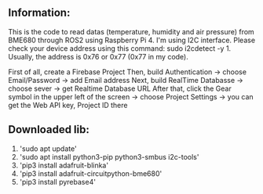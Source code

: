## Information:
This is the code to read datas (temperature, humidity and air pressure) from BME680 through ROS2 using Raspberry Pi 4.
I'm using I2C interface. Please check your device address using this command: sudo i2cdetect -y 1. Usually, the address is 0x76 or 0x77 (0x77 in my code).

First of all, create a Firebase Project 
Then, build Authentication -> choose Email/Password -> add Email address
Next, build RealTime Databasse -> choose sever -> get Realtime Database URL
After that, click the Gear symbol in the upper left of the screen -> choose Project Settings -> you can get the Web API key, Project ID there

## Downloaded lib:
1. 'sudo apt update'
2. 'sudo apt install python3-pip python3-smbus i2c-tools' 
3. 'pip3 install adafruit-blinka'
4. 'pip3 install adafruit-circuitpython-bme680'
5. 'pip3 install pyrebase4'

